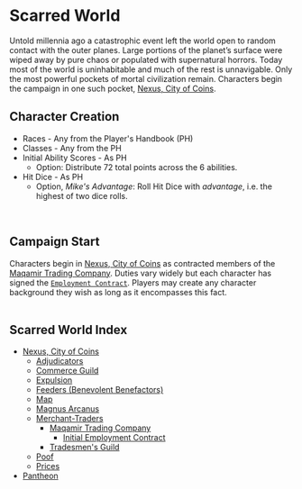 # Scarred World
Untold millennia ago a catastrophic event left the world open to random contact with the outer planes. Large portions of the planet’s surface were wiped away by pure chaos or populated with supernatural horrors. Today most of the world is uninhabitable and much of the rest is unnavigable. Only the most powerful pockets of mortal civilization remain. Characters begin the campaign in one such pocket, [Nexus, City of Coins](./city-of-coins.md).

## Character Creation
* Races - Any from the Player's Handbook (PH)
* Classes - Any from the PH
* Initial Ability Scores - As PH
    * Option: Distribute 72 total points across the 6 abilities.
* Hit Dice - As PH
    * Option, *Mike's Advantage*: Roll Hit Dice with *advantage*, i.e. the highest of two dice rolls.

<br>

## Campaign Start
Characters begin in [Nexus, City of Coins](./city-of-coins.md) as contracted members of the [Maqamir Trading Company](./maqamir.md). Duties vary widely but each character has signed the [`Employment Contract`](./contract.md). Players may create any character background they wish as long as it encompasses this fact.
<br><br>

## Scarred World Index
* [Nexus, City of Coins](./city-of-coins.md)
    * [Adjudicators](./adjudicators.md)
    * [Commerce Guild](./commerce-guild.md)
    * [Expulsion](./expulsion.md)
    * [Feeders (Benevolent Benefactors)](./feeders.md)
    * [Map](./city-of-coins-map.png)
    * [Magnus Arcanus](./magnus-arcanus.md)
    * [Merchant-Traders](./merchant-traders.md)
        * [Maqamir Trading Company](./maqamir.md)
            *  [Initial Employment Contract](./contract.md)
        * [Tradesmen's Guild](./tradesmens-guild.md)
    * [Poof](./poof.md)
    * [Prices](./prices.md)
* [Pantheon](./pantheon.md)